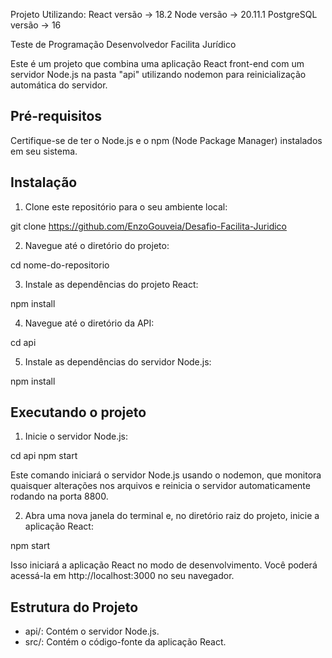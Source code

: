 Projeto Utilizando: 
React versão -> 18.2
Node versão -> 20.11.1
PostgreSQL versão -> 16

Teste de Programação Desenvolvedor Facilita Jurídico

Este é um projeto que combina uma aplicação React front-end com um servidor Node.js na pasta "api" utilizando nodemon para reinicialização automática do servidor.

## Pré-requisitos

Certifique-se de ter o Node.js e o npm (Node Package Manager) instalados em seu sistema.

## Instalação

1. Clone este repositório para o seu ambiente local:

git clone https://github.com/EnzoGouveia/Desafio-Facilita-Juridico

2. Navegue até o diretório do projeto:

cd nome-do-repositorio

3. Instale as dependências do projeto React:

npm install

4. Navegue até o diretório da API:

cd api

5. Instale as dependências do servidor Node.js:

npm install

## Executando o projeto

1. Inicie o servidor Node.js:

cd api
npm start

Este comando iniciará o servidor Node.js usando o nodemon, que monitora quaisquer alterações nos arquivos e reinicia o servidor automaticamente rodando na porta 8800.

2. Abra uma nova janela do terminal e, no diretório raiz do projeto, inicie a aplicação React:

npm start

Isso iniciará a aplicação React no modo de desenvolvimento. Você poderá acessá-la em http://localhost:3000 no seu navegador.

## Estrutura do Projeto

- api/: Contém o servidor Node.js.
- src/: Contém o código-fonte da aplicação React.
